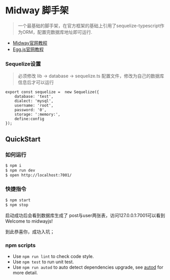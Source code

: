 # Midway 脚手架

>一个最基础的脚手架，在官方框架的基础上引用了sequelize-typescript作为ORM，配置完数据库地址即可运行.

- [Midway官网教程](https://midwayjs.org/)
- [Egg.js官网教程](https://eggjs.org/zh-cn/)

### Sequelize设置

>必须修改 lib -> database -> sequelize.ts 配置文件，修改为自己的数据库信息后才可以运行

```
export const sequelize =  new Sequelize({
    database: 'test',
    dialect: 'mysql',
    username: 'root',
    password: '0',
    storage: ':memory:',
    define:config
});

```

## QuickStart

<!-- add docs here for user -->


### 如何运行

```bash
$ npm i
$ npm run dev
$ open http://localhost:7001/
```

### 快捷指令

```bash
$ npm start
$ npm stop
```

启动成功后会看到数据库生成了 post与user两张表，访问127.0.0.1:7001可以看到Welcome to midwayjs!

到此恭喜你，成功入坑；

### npm scripts

- Use `npm run lint` to check code style.
- Use `npm test` to run unit test.
- Use `npm run autod` to auto detect dependencies upgrade, see [autod](https://www.npmjs.com/package/autod) for more detail.


